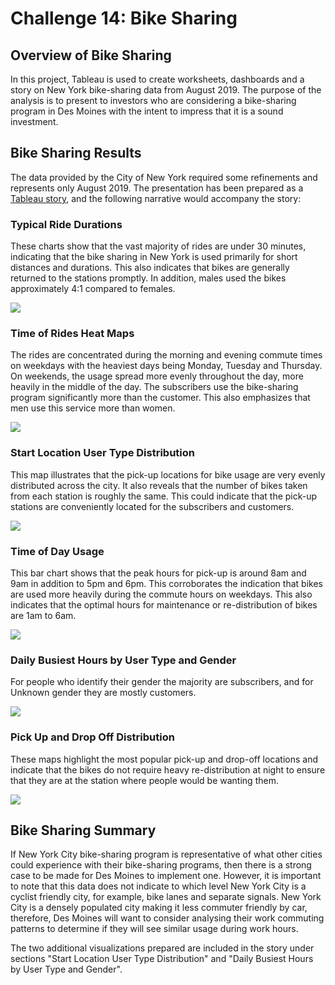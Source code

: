 # Challenge 14: Bike Sharing

## Overview of Bike Sharing
In this project, Tableau is used to create worksheets, dashboards and a story on New York bike-sharing data from August 2019. The purpose of the analysis is to present to investors who are considering a bike-sharing program in Des Moines with the intent to impress that it is a sound investment.
## Bike Sharing Results

The data provided by the City of New York required some refinements and represents only August 2019. The presentation has been prepared as a [Tableau story](https://public.tableau.com/profile/hala6514#!/vizhome/Challenge14_16173215654330/Bike-SharingStory?publish=yes), and the following narrative would accompany the story:
### Typical Ride Durations
These charts show that the vast majority of rides are under 30 minutes, indicating that the bike sharing in New York is used primarily for short distances and durations. This also indicates that bikes are generally returned to the stations promptly. In addition, males used the bikes approximately 4:1 compared to females.

![](https://github.com/Hala-INTJ/Bike_Sharing/blob/main/Images/Typical%20Ride%20Durations.png)
### Time of Rides Heat Maps
The rides are concentrated during the morning and evening commute times on weekdays with the heaviest days being Monday, Tuesday and Thursday. On weekends, the usage spread more evenly throughout the day, more heavily in the middle of the day. The subscribers use the bike-sharing program significantly more than the customer. This also emphasizes that men use this service more than women. 

![](https://github.com/Hala-INTJ/Bike_Sharing/blob/main/Images/Time%20of%20Rides%20Heat%20Maps.png)
### Start Location User Type Distribution
This map illustrates that the pick-up locations for bike usage are very evenly distributed across the city. It also reveals that the number of bikes taken from each station is roughly the same. This could indicate that the pick-up stations are conveniently located for the subscribers and customers.

![](https://github.com/Hala-INTJ/Bike_Sharing/blob/main/Images/Start%20Location%20User%20Type%20Distribution.png)
### Time of Day Usage
This bar chart shows that the peak hours for pick-up is around 8am and 9am in addition to 5pm and 6pm. This corroborates the indication that bikes are used more heavily during the commute hours on weekdays. This also indicates that the optimal hours for maintenance or re-distribution of bikes are 1am to 6am. 

![](https://github.com/Hala-INTJ/Bike_Sharing/blob/main/Images/Time%20of%20Day%20Usage.png)
### Daily Busiest Hours by User Type and Gender
For people who identify their gender the majority are subscribers, and for Unknown gender they are mostly customers. 

![](https://github.com/Hala-INTJ/Bike_Sharing/blob/main/Images/Daily%20Busiest%20Hours%20by%20User%20Type%20and%20Gender.png)
### Pick Up and Drop Off Distribution
These maps highlight the most popular pick-up and drop-off locations and indicate that the bikes do not require heavy re-distribution at night to ensure that they are at the station where people would be wanting them.

![](https://github.com/Hala-INTJ/Bike_Sharing/blob/main/Images/Pick%20Up%20and%20Drop%20Off%20Distribution.png)
## Bike Sharing Summary

If New York City bike-sharing program is representative of what other cities could experience with their bike-sharing programs, then there is a strong case to be made for Des Moines to implement one. However, it is important to note that this data does not indicate to which level New York City is a cyclist friendly city, for example, bike lanes and separate signals. New York City is a densely populated city making it less commuter friendly by car, therefore, Des Moines will want to consider analysing their work commuting patterns to determine if they will see similar usage during work hours. 

The two additional visualizations prepared are included in the story under sections "Start Location User Type Distribution" and "Daily Busiest Hours by User Type and Gender". 